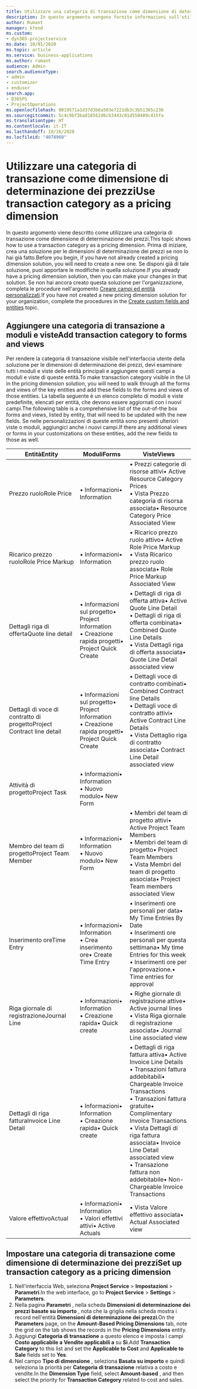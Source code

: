 ```yaml
---
title: Utilizzare una categoria di transazione come dimensione di determinazione dei prezzi
description: In questo argomento vengono fornite informazioni sull'utilizzo di una categoria di transazione come dimensione di determinazione dei prezzi.
author: Rumant
manager: kfend
ms.custom:
- dyn365-projectservice
ms.date: 10/01/2020
ms.topic: article
ms.service: business-applications
ms.author: rumant
audience: Admin
search.audienceType:
- admin
- customizer
- enduser
search.app:
- D365PS
- ProjectOperations
ms.openlocfilehash: 0019571a1d37d3b6a503e7221db3c3b51365c236
ms.sourcegitcommit: 5c4c9bf3ba018562d6cb3443c01d550489c415fa
ms.translationtype: HT
ms.contentlocale: it-IT
ms.lasthandoff: 10/16/2020
ms.locfileid: "4078960"
---
```

# <a name="use-transaction-category-as-a-pricing-dimension"></a><span data-ttu-id="85ad9-103">Utilizzare una categoria di transazione come dimensione di determinazione dei prezzi</span><span class="sxs-lookup"><span data-stu-id="85ad9-103">Use transaction category as a pricing dimension</span></span>
<span data-ttu-id="85ad9-104">In questo argomento viene descritto come utilizzare una categoria di transazione come dimensione di determinazione dei prezzi.</span><span class="sxs-lookup"><span data-stu-id="85ad9-104">This topic shows how to use a transaction category as a pricing dimension.</span></span> <span data-ttu-id="85ad9-105">Prima di iniziare, crea una soluzione per le dimensioni di determinazione dei prezzi se non lo hai già fatto.</span><span class="sxs-lookup"><span data-stu-id="85ad9-105">Before you begin, if you have not already created a pricing dimension solution, you will need to create a new one.</span></span> <span data-ttu-id="85ad9-106">Se disponi già di tale soluzione, puoi apportare le modifiche in quella soluzione.</span><span class="sxs-lookup"><span data-stu-id="85ad9-106">If you already have a pricing dimension solution, then you can make your changes in that solution.</span></span> <span data-ttu-id="85ad9-107">Se non hai ancora creato questa soluzione per l'organizzazione, completa le procedure nell'argomento [Creare campi ed entità personalizzati](create-custom-fields-entities.md).</span><span class="sxs-lookup"><span data-stu-id="85ad9-107">If you have not created a new pricing dimension solution for your organization, complete the procedures in the [Create custom fields and entities](create-custom-fields-entities.md) topic.</span></span>

## <a name="add-transaction-category-to-forms-and-views"></a><span data-ttu-id="85ad9-108">Aggiungere una categoria di transazione a moduli e viste</span><span class="sxs-lookup"><span data-stu-id="85ad9-108">Add transaction category to forms and views</span></span>
<span data-ttu-id="85ad9-109">Per rendere la categoria di transazione visibile nell'interfaccia utente della soluzione per le dimensioni di determinazione dei prezzi, devi esaminare tutti i moduli e viste delle entità principali e aggiungere questi campi a moduli e viste di queste entità.</span><span class="sxs-lookup"><span data-stu-id="85ad9-109">To make transaction category visible in the UI in the pricing dimension solution, you will need to walk through all the forms and views of the key entities and add these fields to the forms and views of those entities.</span></span>
<span data-ttu-id="85ad9-110">La tabella seguente è un elenco completo di moduli e viste predefinite, elencati per entità, che devono essere aggiornati con i nuovi campi.</span><span class="sxs-lookup"><span data-stu-id="85ad9-110">The following table is a comprehensive list of the out-of-the box forms and views, listed by entity, that will need to be updated with the new fields.</span></span> <span data-ttu-id="85ad9-111">Se nelle personalizzazioni di queste entità sono presenti ulteriori viste o moduli, aggiungici anche i nuovi campi.</span><span class="sxs-lookup"><span data-stu-id="85ad9-111">If there any additional views or forms in your customizations on these entities, add the new fields to those as well.</span></span>

|  <span data-ttu-id="85ad9-112">Entità</span><span class="sxs-lookup"><span data-stu-id="85ad9-112">Entity</span></span>        | <span data-ttu-id="85ad9-113">Moduli</span><span class="sxs-lookup"><span data-stu-id="85ad9-113">Forms</span></span>     |<span data-ttu-id="85ad9-114">Viste</span><span class="sxs-lookup"><span data-stu-id="85ad9-114">Views</span></span>        |
| ------------------------------|---------------------------------|----------------------------------|
|  <span data-ttu-id="85ad9-115">Prezzo ruolo</span><span class="sxs-lookup"><span data-stu-id="85ad9-115">Role Price</span></span>|<span data-ttu-id="85ad9-116">• Informazioni</span><span class="sxs-lookup"><span data-stu-id="85ad9-116">• Information</span></span> |<span data-ttu-id="85ad9-117">• Prezzi categorie di risorse attivi</span><span class="sxs-lookup"><span data-stu-id="85ad9-117">• Active Resource Category Prices</span></span><br> <span data-ttu-id="85ad9-118">• Vista Prezzo categoria di risorsa associata</span><span class="sxs-lookup"><span data-stu-id="85ad9-118">• Resource Category Price Associated View</span></span>|
|  <span data-ttu-id="85ad9-119">Ricarico prezzo ruolo</span><span class="sxs-lookup"><span data-stu-id="85ad9-119">Role Price Markup</span></span>|<span data-ttu-id="85ad9-120">• Informazioni</span><span class="sxs-lookup"><span data-stu-id="85ad9-120">• Information</span></span>|<span data-ttu-id="85ad9-121">• Ricarico prezzo ruolo attivo</span><span class="sxs-lookup"><span data-stu-id="85ad9-121">• Active Role Price Markup</span></span><br><span data-ttu-id="85ad9-122">• Vista Ricarico prezzo ruolo associata</span><span class="sxs-lookup"><span data-stu-id="85ad9-122">• Role Price Markup Associated View</span></span>|
|  <span data-ttu-id="85ad9-123">Dettagli riga di offerta</span><span class="sxs-lookup"><span data-stu-id="85ad9-123">Quote line detail</span></span>|<span data-ttu-id="85ad9-124">• Informazioni sul progetto</span><span class="sxs-lookup"><span data-stu-id="85ad9-124">• Project Information</span></span><br><span data-ttu-id="85ad9-125">• Creazione rapida progetti</span><span class="sxs-lookup"><span data-stu-id="85ad9-125">• Project Quick Create</span></span>|<span data-ttu-id="85ad9-126">• Dettagli di riga di offerta attiva</span><span class="sxs-lookup"><span data-stu-id="85ad9-126">• Active Quote Line Detail</span></span><br><span data-ttu-id="85ad9-127">• Dettagli di riga di offerta combinata</span><span class="sxs-lookup"><span data-stu-id="85ad9-127">• Combined Quote Line Details</span></span><br><span data-ttu-id="85ad9-128">• Vista Dettagli riga di offerta associata</span><span class="sxs-lookup"><span data-stu-id="85ad9-128">• Quote Line Detail associated view</span></span>|
|  <span data-ttu-id="85ad9-129">Dettagli di voce di contratto di progetto</span><span class="sxs-lookup"><span data-stu-id="85ad9-129">Project Contract line detail</span></span>|<span data-ttu-id="85ad9-130">• Informazioni sul progetto</span><span class="sxs-lookup"><span data-stu-id="85ad9-130">• Project Information</span></span><br><span data-ttu-id="85ad9-131">• Creazione rapida progetti</span><span class="sxs-lookup"><span data-stu-id="85ad9-131">• Project Quick Create</span></span>|<span data-ttu-id="85ad9-132">• Dettagli voce di contratto combinati</span><span class="sxs-lookup"><span data-stu-id="85ad9-132">• Combined Contract line Details</span></span><br><span data-ttu-id="85ad9-133">• Dettagli voce di contratto attivi</span><span class="sxs-lookup"><span data-stu-id="85ad9-133">• Active Contract Line Details</span></span><br><span data-ttu-id="85ad9-134">• Vista Dettaglio riga di contratto associata</span><span class="sxs-lookup"><span data-stu-id="85ad9-134">• Contract Line Detail associated view</span></span>|
|  <span data-ttu-id="85ad9-135">Attività di progetto</span><span class="sxs-lookup"><span data-stu-id="85ad9-135">Project Task</span></span>|<span data-ttu-id="85ad9-136">• Informazioni</span><span class="sxs-lookup"><span data-stu-id="85ad9-136">• Information</span></span><br><span data-ttu-id="85ad9-137">• Nuovo modulo</span><span class="sxs-lookup"><span data-stu-id="85ad9-137">• New Form</span></span>||
|  <span data-ttu-id="85ad9-138">Membro del team di progetto</span><span class="sxs-lookup"><span data-stu-id="85ad9-138">Project Team Member</span></span>|<span data-ttu-id="85ad9-139">• Informazioni</span><span class="sxs-lookup"><span data-stu-id="85ad9-139">• Information</span></span><br><span data-ttu-id="85ad9-140">• Nuovo modulo</span><span class="sxs-lookup"><span data-stu-id="85ad9-140">• New Form</span></span>|<span data-ttu-id="85ad9-141">• Membri del team di progetto attivi</span><span class="sxs-lookup"><span data-stu-id="85ad9-141">• Active Project Team Members</span></span><br><span data-ttu-id="85ad9-142">• Membri del team di progetto</span><span class="sxs-lookup"><span data-stu-id="85ad9-142">• Project Team Members</span></span><br><span data-ttu-id="85ad9-143">• Vista Membri del team di progetto associata</span><span class="sxs-lookup"><span data-stu-id="85ad9-143">• Project Team members associated View</span></span>|
|  <span data-ttu-id="85ad9-144">Inserimento ore</span><span class="sxs-lookup"><span data-stu-id="85ad9-144">Time Entry</span></span>|<span data-ttu-id="85ad9-145">• Informazioni</span><span class="sxs-lookup"><span data-stu-id="85ad9-145">• Information</span></span><br><span data-ttu-id="85ad9-146">• Crea inserimento ore</span><span class="sxs-lookup"><span data-stu-id="85ad9-146">• Create Time Entry</span></span>|<span data-ttu-id="85ad9-147">• Inserimenti ore personali per data</span><span class="sxs-lookup"><span data-stu-id="85ad9-147">• My Time Entries By Date</span></span><br><span data-ttu-id="85ad9-148">• Inserimenti ore personali per questa settimana</span><span class="sxs-lookup"><span data-stu-id="85ad9-148">• My time Entries for this week</span></span><br><span data-ttu-id="85ad9-149">• Inserimenti ore per l'approvazione.</span><span class="sxs-lookup"><span data-stu-id="85ad9-149">• Time entries for approval</span></span>|
|  <span data-ttu-id="85ad9-150">Riga giornale di registrazione</span><span class="sxs-lookup"><span data-stu-id="85ad9-150">Journal Line</span></span>|<span data-ttu-id="85ad9-151">• Informazioni</span><span class="sxs-lookup"><span data-stu-id="85ad9-151">• Information</span></span><br><span data-ttu-id="85ad9-152">• Creazione rapida</span><span class="sxs-lookup"><span data-stu-id="85ad9-152">• Quick create</span></span>|<span data-ttu-id="85ad9-153">• Righe giornale di registrazione attive</span><span class="sxs-lookup"><span data-stu-id="85ad9-153">• Active journal lines</span></span><br><span data-ttu-id="85ad9-154">• Vista Riga giornale di registrazione associata</span><span class="sxs-lookup"><span data-stu-id="85ad9-154">• Journal Line associated view</span></span>|
|  <span data-ttu-id="85ad9-155">Dettagli di riga fattura</span><span class="sxs-lookup"><span data-stu-id="85ad9-155">Invoice Line Detail</span></span>|<span data-ttu-id="85ad9-156">• Informazioni</span><span class="sxs-lookup"><span data-stu-id="85ad9-156">• Information</span></span><br><span data-ttu-id="85ad9-157">• Creazione rapida</span><span class="sxs-lookup"><span data-stu-id="85ad9-157">• Quick create</span></span>|<span data-ttu-id="85ad9-158">• Dettagli di riga fattura attiva</span><span class="sxs-lookup"><span data-stu-id="85ad9-158">• Active Invoice Line Details</span></span><br><span data-ttu-id="85ad9-159">• Transazioni fattura addebitabili</span><span class="sxs-lookup"><span data-stu-id="85ad9-159">• Chargeable Invoice Transactions</span></span><br><span data-ttu-id="85ad9-160">• Transazioni fattura gratuite</span><span class="sxs-lookup"><span data-stu-id="85ad9-160">• Complimentary Invoice Transactions</span></span><br><span data-ttu-id="85ad9-161">• Vista Dettagli di riga fattura associata</span><span class="sxs-lookup"><span data-stu-id="85ad9-161">• Invoice Line Detail associated view</span></span><br><span data-ttu-id="85ad9-162">• Transazione fattura non addebitabile</span><span class="sxs-lookup"><span data-stu-id="85ad9-162">• Non-Chargeable Invoice Transactions</span></span>|
|  <span data-ttu-id="85ad9-163">Valore effettivo</span><span class="sxs-lookup"><span data-stu-id="85ad9-163">Actual</span></span>|<span data-ttu-id="85ad9-164">• Informazioni</span><span class="sxs-lookup"><span data-stu-id="85ad9-164">• Information</span></span><br><span data-ttu-id="85ad9-165">• Valori effettivi attivi</span><span class="sxs-lookup"><span data-stu-id="85ad9-165">• Active Actuals</span></span>|<span data-ttu-id="85ad9-166">• Vista Valore effettivo associata</span><span class="sxs-lookup"><span data-stu-id="85ad9-166">• Actual Associated view</span></span>|

## <a name="set-up-transaction-category-as-a-pricing-dimension"></a><span data-ttu-id="85ad9-167">Impostare una categoria di transazione come dimensione di determinazione dei prezzi</span><span class="sxs-lookup"><span data-stu-id="85ad9-167">Set up transaction category as a pricing dimension</span></span>

1. <span data-ttu-id="85ad9-168">Nell'interfaccia Web, seleziona **Project Service** > **Impostazioni** > **Parametri**.</span><span class="sxs-lookup"><span data-stu-id="85ad9-168">In the web interface, go to **Project Service** > **Settings** > **Parameters**.</span></span> 
2. <span data-ttu-id="85ad9-169">Nella pagina **Parametri** , nella scheda **Dimensioni di determinazione dei prezzi basate su importo** , nota che la griglia nella scheda mostra i record nell'entità **Dimensioni di determinazione dei prezzi**.</span><span class="sxs-lookup"><span data-stu-id="85ad9-169">On the **Parameters** page, on the **Amount-Based Pricing Dimensions** tab, note the grid on the tab shows the records in the **Pricing Dimensions** entity.</span></span>
3. <span data-ttu-id="85ad9-170">Aggiungi **Categoria di transazione** a questo elenco e imposta i campi **Costo applicabile a** **Vendite applicabili a** su **Sì**.</span><span class="sxs-lookup"><span data-stu-id="85ad9-170">Add **Transaction Category** to this list and set the **Applicable to Cost** and **Applicable to Sale** fields set to **Yes**.</span></span>
4. <span data-ttu-id="85ad9-171">Nel campo **Tipo di dimensione** , seleziona **Basata su importo** e quindi seleziona la priorità per **Categoria di transazione** relativa a costo e vendite.</span><span class="sxs-lookup"><span data-stu-id="85ad9-171">In the **Dimension Type** field, select **Amount-based** , and then select the priority for **Transaction Category** related to cost and sales.</span></span>
